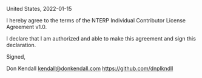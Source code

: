 United States, 2022-01-15

I hereby agree to the terms of the NTERP Individual Contributor License
Agreement v1.0.

I declare that I am authorized and able to make this agreement and sign this
declaration.

Signed,

Don Kendall kendall@donkendall.com https://github.com/dnplkndll

